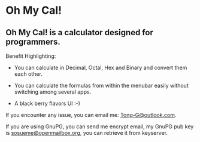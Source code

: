 # Oh My Cal!

## Oh My Cal! is a calculator designed for programmers.

Benefit Highlighting:

* You can calculate in Decimal, Octal, Hex and Binary and convert them each other.

* You can calculate the formulas from within the menubar easily without switching among several apps.

* A black berry flavors UI :-)


If you encounter any issue, you can email me: <Tong-G@outlook.com>.

If you are using GnuPG, you can send me encrypt email, my GnuPG pub key is <sosueme@openmailbox.org>, you can retrieve it from keyserver.